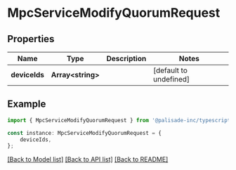 # MpcServiceModifyQuorumRequest


## Properties

Name | Type | Description | Notes
------------ | ------------- | ------------- | -------------
**deviceIds** | **Array&lt;string&gt;** |  | [default to undefined]

## Example

```typescript
import { MpcServiceModifyQuorumRequest } from '@palisade-inc/typescript-sdk';

const instance: MpcServiceModifyQuorumRequest = {
    deviceIds,
};
```

[[Back to Model list]](../README.md#documentation-for-models) [[Back to API list]](../README.md#documentation-for-api-endpoints) [[Back to README]](../README.md)
